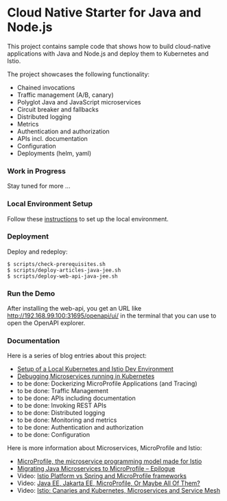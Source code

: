 # Cloud Native Starter for Java and Node.js

This project contains sample code that shows how to build cloud-native applications with Java and Node.js and deploy them to Kubernetes and Istio.

The project showcases the following functionality:

* Chained invocations
* Traffic management (A/B, canary)
* Polyglot Java and JavaScript microservices
* Circuit breaker and fallbacks
* Distributed logging
* Metrics
* Authentication and authorization
* APIs incl. documentation
* Configuration
* Deployments (helm, yaml)

### Work in Progress

Stay tuned for more ...


### Local Environment Setup

Follow these [instructions](LocalEnvironment.md) to set up the local environment.


### Deployment

Deploy and redeploy:

```
$ scripts/check-prerequisites.sh
$ scripts/deploy-articles-java-jee.sh
$ scripts/deploy-web-api-java-jee.sh
```


### Run the Demo

After installing the web-api, you get an URL like http://192.168.99.100:31695/openapi/ui/ in the terminal that you can use to open the OpenAPI explorer.


### Documentation

Here is a series of blog entries about this project:

* [Setup of a Local Kubernetes and Istio Dev Environment](http://heidloff.net/article/setup-local-development-kubernetes-istio)
* [Debugging Microservices running in Kubernetes](http://heidloff.net/article/debugging-microservices-kubernetes)
* to be done: Dockerizing MicroProfile Applications (and Tracing)
* to be done: Traffic Management
* to be done: APIs including documentation
* to be done: Invoking REST APIs
* to be done: Distributed logging
* to be done: Monitoring and metrics
* to be done: Authentication and authorization
* to be done: Configuration

Here is more information about Microservices, MicroProfile and Istio:

* [MicroProfile, the microservice programming model made for Istio](https://www.eclipse.org/community/eclipse_newsletter/2018/september/MicroProfile_istio.php)
* [Migrating Java Microservices to MicroProfile – Epilogue](https://www.ibm.com/blogs/bluemix/2019/02/migrating-java-microservices-to-microprofile-epilogue/)
* Video: [Istio Platform vs Spring and MicroProfile frameworks](https://www.youtube.com/watch?v=lFj8X0VLOFQ)
* Video: [Java EE, Jakarta EE, MicroProfile, Or Maybe All Of Them?](https://www.youtube.com/watch?v=Jemx1BrB45Y)
* Video: [Istio: Canaries and Kubernetes, Microservices and Service Mesh](https://www.youtube.com/watch?v=YQLOcjvbo9s)